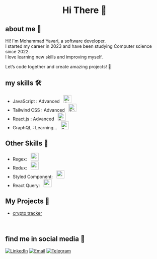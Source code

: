 <h1 align="center">Hi There 👋</h1>



## about me 📌
Hi! I'm Mohammad Yavari, a software developer. <br>
I started my career in 2023 and have been studying Computer science since 2022. <br>
I love learning new skills and improving myself. 

Let’s code together and create amazing projects! 🌟


## my skills 🛠️
<ul>
<!--   <li>HTML / CSS : Advanced &nbsp; <img src="https://skillicons.dev/icons?i=html,css" alt="HTML/CSS" width="30" height="30"></li> -->
  
  <li>JavaScript : Advanced &nbsp; <img src="https://skillicons.dev/icons?i=js" alt="JavaScript" width="25" height="25"></li>
    <li>Tailwind CSS : Advanced &nbsp; <img src="https://skillicons.dev/icons?i=tailwind" alt="Tailwind CSS" width="25" height="25"></li>
  <li>React.js : Advanced &nbsp; <img src="https://skillicons.dev/icons?i=react" alt="React.js" width="25" height="25"></li>
  <li>GraphQL : Learning... &nbsp; <img src="https://skillicons.dev/icons?i=graphql" alt="React.js" width="25" height="25"></li> 
<!--    <li>TypeScript : Learning... &nbsp; <img src="https://skillicons.dev/icons?i=typescript" alt="TypeScript" width="25" height="25"></li>  -->
<!--   <li>Next.js  : Learning... &nbsp; <img src="https://skillicons.dev/icons?i=nextjs" alt="Next.js" width="25" height="25"></li> -->
  
  
</ul>

<h2>Other Skills 🧰</h2>
<ul>
  <!--    <li>Sass: &nbsp; <img src="https://skillicons.dev/icons?i=sass" alt="redux" width="25" height="25"></li> -->
  <li>Regex: &nbsp; <img src="https://skillicons.dev/icons?i=regex" alt="regex" width="25" height="25"></li>
  <li>Redux: &nbsp; <img src="https://skillicons.dev/icons?i=redux" alt="redux" width="25" height="25"></li>
  <li>Styled Component: &nbsp; <img src="https://skillicons.dev/icons?i=styledcomponents" alt="redux" width="25" height="25"></li>
  <li>React Query: &nbsp; <img src="https://miro.medium.com/v2/resize:fit:1400/1*elhu-42TzQEdsFjKDbQhhA.png" alt="react query" width="25" height="25"></li>

</ul>


## My Projects 🚀
- [crypto tracker](https://react-crypto-app-mu-dusky.vercel.app/) 



<br>

## find me in social media 🔎
<a href="https://www.linkedin.com/in/mmd-yavarii">![LinkedIn](https://img.shields.io/badge/LinkedIn-mmd_yavarii-0A66C2)</a> 
<a href="mailto:mdyavarii@gmail.com">![Email](https://img.shields.io/badge/Email-mdyavarii@gmail.com-0072C6)</a>
<a href="https://t.me/mmd_yavarii">![Telegram](https://img.shields.io/badge/Telegram-mmd_yavarii-0088CC)</a>


